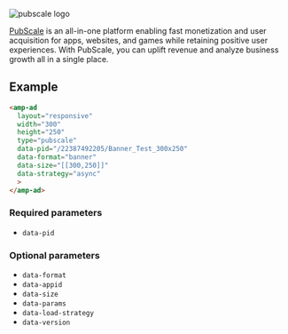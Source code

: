 ![pubscale logo](https://static.pubscale.com/assets/logo/pubscale-w-bg.svg)

[PubScale](https://pubscale.com) is an all-in-one platform enabling fast monetization and user acquisition for apps, websites, and games while retaining positive user experiences. With PubScale, you can uplift revenue and analyze business growth all in a single place.

## Example

```html
<amp-ad
  layout="responsive"
  width="300"
  height="250"
  type="pubscale"
  data-pid="/22387492205/Banner_Test_300x250"
  data-format="banner"
  data-size="[[300,250]]"
  data-strategy="async"
  >
</amp-ad>
```

### Required parameters

-   `data-pid`

### Optional parameters

-   `data-format`
-   `data-appid`
-   `data-size`
-   `data-params`
-   `data-load-strategy`
-   `data-version`

